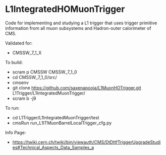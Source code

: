L1IntegratedHOMuonTrigger
=======================

Code for implementing and studying a L1 trigger that uses trigger primitive information from all muon subsystems and Hadron-outer calorimeter of CMS.

Validated for:

* CMSSW_7_1_X


To build:

* scram p CMSSW CMSSW_7_1_0
* cd CMSSW_7_1_0/src/
* cmsenv
* git clone https://github.com/saxenapooja/L1MuonHOTrigger.git L1Trigger/L1IntegratedMuonTrigger/
* scram b -j9


To run:

* cd L1Trigger/L1IntegratedMuonTrigger/test
* cmsRun run_L1ITMuonBarrelLocalTrigger_cfg.py

Info Page:

* https://twiki.cern.ch/twiki/bin/viewauth/CMS/DtDttfTriggerUpgradeStudies#Technical_Aspects_Data_Samples_a